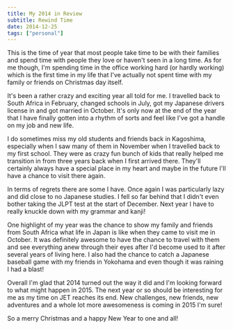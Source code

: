 ```yaml
---
title: My 2014 in Review
subtitle: Rewind Time
date: 2014-12-25
tags: ["personal"]
---
```

This is the time of year that most people take time to be with their families and spend time with people they love or haven't seen in a long time. As for me though, I'm spending time in the office working hard (or hardly working) which is the first time in my life that I've actually not spent time with my family or friends on Christmas day itself.

It's been a rather crazy and exciting year all told for me. I travelled back to South Africa in February, changed schools in July, got my Japanese drivers license in and got married in October. It's only now at the end of the year that I have finally gotten into a rhythm of sorts and feel like I've got a handle on my job and new life.

I do sometimes miss my old students and friends back in Kagoshima, especially when I saw many of them in November when I travelled back to my first school. They were as crazy fun bunch of kids that really helped me transition in from three years back when I first arrived there. They'll certainly always have a special place in my heart and maybe in the future I'll have a chance to visit there again.

In terms of regrets there are some I have. Once again I was particularly lazy and did close to no Japanese studies. I fell so far behind that I didn't even bother taking the JLPT test at the start of December. Next year I have to really knuckle down with my grammar and kanji!

One highlight of my year was the chance to show my family and friends from South Africa what life in Japan is like when they came to visit me in October. It was definitely awesome to have the chance to travel with them and see everything anew through their eyes after I'd become used to it after several years of living here. I also had the chance to catch a Japanese baseball game with my friends in Yokohama and even though it was raining I had a blast!

Overall I'm glad that 2014 turned out the way it did and I'm looking forward to what might happen in 2015. The next year or so should be interesting for me as my time on JET reaches its end. New challenges, new friends, new adventures and a whole lot more awesomeness is coming in 2015 I'm sure!

So a merry Christmas and a happy New Year to one and all!